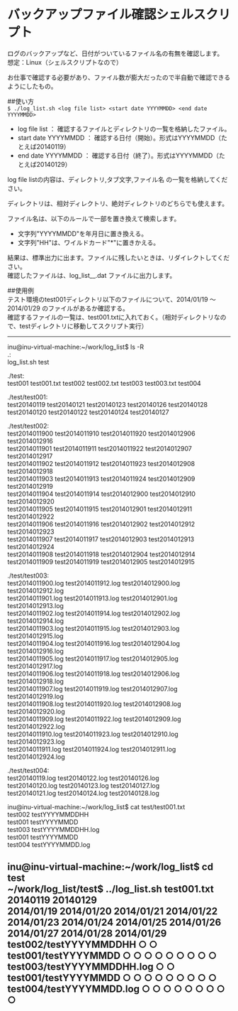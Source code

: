# バックアップファイル確認シェルスクリプト  
 ログのバックアップなど、日付がついているファイル名の有無を確認します。  
 想定：Linux（シェルスクリプトなので）  

 お仕事で確認する必要があり、ファイル数が膨大だったので半自動で確認できるようにしたもの。
  
##使い方  
 `$ ./log_list.sh <log file list> <start date YYYYMMDD> <end date YYYYMMDD>`  
  
* log file list       ： 確認するファイルとディレクトリの一覧を格納したファイル。
* start date YYYYMMDD ： 確認する日付（開始）。形式はYYYYMMDD（たとえば20140119）
* end date YYYYMMDD   ： 確認する日付（終了）。形式はYYYYMMDD（たとえば20140129）
  

 log file listの内容は、ディレクトリ,タブ文字,ファイル名 の一覧を格納してください。  
  
 ディレクトリは、相対ディレクトリ、絶対ディレクトリのどちらでも使えます。  
  
 ファイル名は、以下のルールで一部を置き換えて検索します。  
* 文字列"YYYYMMDD"を年月日に置き換える。  
* 文字列"HH"は、ワイルドカード"*"に置きかえる。  
  
 結果は、標準出力に出ます。ファイルに残したいときは、リダイレクトしてください。  
 確認したファイルは、log_list_<start date YYYYMMDD>_<end date YYYYMMDD>.dat ファイルに出力します。  
  
  
##使用例  
 テスト環境のtest001ディレクトリ以下のファイルについて、2014/01/19 ～ 2014/01/29 のファイルがあるか確認する。  
 確認するファイルの一覧は、test001.txtに入れておく。（相対ディレクトリなので、testディレクトリに移動してスクリプト実行）  

---------------
inu@inu-virtual-machine:~/work/log_list$ ls -R  
.:  
log_list.sh  test  
  
./test:  
test001  test001.txt  test002  test002.txt  test003  test003.txt  test004  
  
./test/test001:  
test20140119  test20140121  test20140123  test20140126  test20140128  
test20140120  test20140122  test20140124  test20140127  
  
./test/test002:  
test2014011900  test2014011910  test2014011920  test2014012906  test2014012916  
test2014011901  test2014011911  test2014011922  test2014012907  test2014012917  
test2014011902  test2014011912  test2014011923  test2014012908  test2014012918  
test2014011903  test2014011913  test2014011924  test2014012909  test2014012919  
test2014011904  test2014011914  test2014012900  test2014012910  test2014012920  
test2014011905  test2014011915  test2014012901  test2014012911  test2014012922  
test2014011906  test2014011916  test2014012902  test2014012912  test2014012923  
test2014011907  test2014011917  test2014012903  test2014012913  test2014012924  
test2014011908  test2014011918  test2014012904  test2014012914  
test2014011909  test2014011919  test2014012905  test2014012915  
  
./test/test003:  
test2014011900.log  test2014011912.log  test2014012900.log  test2014012912.log  
test2014011901.log  test2014011913.log  test2014012901.log  test2014012913.log  
test2014011902.log  test2014011914.log  test2014012902.log  test2014012914.log  
test2014011903.log  test2014011915.log  test2014012903.log  test2014012915.log  
test2014011904.log  test2014011916.log  test2014012904.log  test2014012916.log  
test2014011905.log  test2014011917.log  test2014012905.log  test2014012917.log  
test2014011906.log  test2014011918.log  test2014012906.log  test2014012918.log  
test2014011907.log  test2014011919.log  test2014012907.log  test2014012919.log  
test2014011908.log  test2014011920.log  test2014012908.log  test2014012920.log  
test2014011909.log  test2014011922.log  test2014012909.log  test2014012922.log  
test2014011910.log  test2014011923.log  test2014012910.log  test2014012923.log  
test2014011911.log  test2014011924.log  test2014012911.log  test2014012924.log  
  
./test/test004:  
test20140119.log  test20140122.log  test20140126.log  
test20140120.log  test20140123.log  test20140127.log  
test20140121.log  test20140124.log  test20140128.log  
  
inu@inu-virtual-machine:~/work/log_list$ cat test/test001.txt  
test002 testYYYYMMDDHH  
test001 testYYYYMMDD  
test003 testYYYYMMDDHH.log  
test001 testYYYYMMDD  
test004 testYYYYMMDD.log  
  
inu@inu-virtual-machine:~/work/log_list$ cd test  
~/work/log_list/test$ ../log_list.sh test001.txt 20140119 20140129  
	2014/01/19	2014/01/20	2014/01/21	2014/01/22	2014/01/23	2014/01/24	2014/01/25	2014/01/26	2014/01/27	2014/01/28	2014/01/29  
test002/testYYYYMMDDHH	○										○  
test001/testYYYYMMDD	○	○	○	○	○	○		○	○	○	  
test003/testYYYYMMDDHH.log	○										○  
test001/testYYYYMMDD	○	○	○	○	○	○		○	○	○	  
test004/testYYYYMMDD.log	○	○	○	○	○	○		○	○	○	  
---------------
